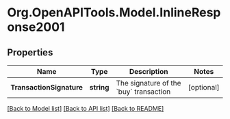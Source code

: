 
# Org.OpenAPITools.Model.InlineResponse2001

## Properties

Name | Type | Description | Notes
------------ | ------------- | ------------- | -------------
**TransactionSignature** | **string** | The signature of the &#x60;buy&#x60; transaction  | [optional] 

[[Back to Model list]](../README.md#documentation-for-models)
[[Back to API list]](../README.md#documentation-for-api-endpoints)
[[Back to README]](../README.md)

